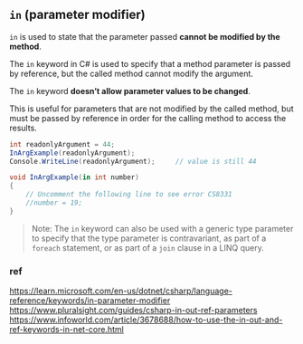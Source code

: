 ## `in` (parameter modifier)

`in` is used to state that the parameter passed **cannot be modified by the method**.

The `in` keyword in C# is used to specify that a method parameter is passed by reference, but the called method cannot modify the argument.

The `in` keyword **doesn’t allow parameter values to be changed**.

This is useful for parameters that are not modified by the called method, but must be passed by reference in order for the calling method to access the results.


```cs
int readonlyArgument = 44;
InArgExample(readonlyArgument);
Console.WriteLine(readonlyArgument);     // value is still 44

void InArgExample(in int number)
{
    // Uncomment the following line to see error CS8331
    //number = 19;
}
```


> Note: The `in` keyword can also be used with a generic type parameter to specify that the type parameter is contravariant, as part of a `foreach` statement, or as part of a `join` clause in a LINQ query.
> 
### ref
https://learn.microsoft.com/en-us/dotnet/csharp/language-reference/keywords/in-parameter-modifier \
https://www.pluralsight.com/guides/csharp-in-out-ref-parameters \
https://www.infoworld.com/article/3678688/how-to-use-the-in-out-and-ref-keywords-in-net-core.html
